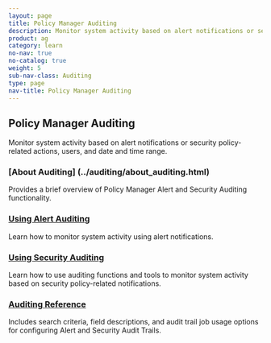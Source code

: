 ```yaml
---
layout: page
title: Policy Manager Auditing
description: Monitor system activity based on alert notifications or security policy-related actions, users, and date and time range.
product: ag
category: learn
no-nav: true
no-catalog: true
weight: 5
sub-nav-class: Auditing
type: page
nav-title: Policy Manager Auditing
---
```


## Policy Manager Auditing

Monitor system activity based on alert notifications or security policy-related actions, users, and date and time range.

<div class = "divider1"></div>

### [About Auditing] (../auditing/about_auditing.html)
Provides a brief overview of Policy Manager Alert and Security Auditing functionality.

<div class = "divider1"></div>

### [Using Alert Auditing](../auditing/using_alert_auditing.html)
Learn how to monitor system activity using alert notifications.

<div class = "divider1"></div>

### [Using Security Auditing](../auditing/using_security_auditing.html)
Learn how to use auditing functions and tools to monitor system activity based on security policy-related notifications.

<div class = "divider1"></div>

### [Auditing Reference](../auditing/auditing_reference.html)
Includes search criteria, field descriptions, and audit trail job usage options for configuring Alert and Security Audit Trails.


